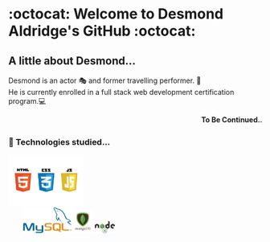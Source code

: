 # :octocat: Welcome to Desmond Aldridge's GitHub :octocat: 

## A little about Desmond...

Desmond is an actor 🎭 and former travelling performer. 🎪 <br>
He is currently enrolled in a full stack web development certification program.💻 
<br>

<marquee><b>To Be Continued...👀<b></marquee>
<br>
  
### 🌱 Technologies studied...

<img src="./logos.jpeg" width="150px"><br>&nbsp;&nbsp;&nbsp;&nbsp;&nbsp;&nbsp;&nbsp;<img src="./MySQL-ICON.png" width="100px"><img src="./mongodb-logo.png" width="40px">&nbsp;<img src="./node-js-logo.png" width="40px">






